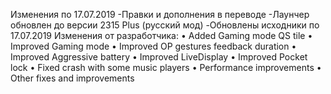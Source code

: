 



Изменения по 17.07.2019
-Правки и дополнения в переводе
-Лаунчер обновлен до версии 2315 Plus (русский мод)
-Обновлены исходники по 17.07.2019
Изменения от разработчика:
• Added Gaming mode QS tile
• Improved Gaming mode
• Improved OP gestures feedback duration
• Improved Aggressive battery
• Improved LiveDisplay
• Improved Pocket lock
• Fixed crash with some music players
• Performance improvements
• Other fixes and improvements
